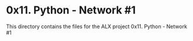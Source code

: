 # 0x11. Python - Network #1
This directory contains the files for the ALX project 0x11. Python - Network #1
